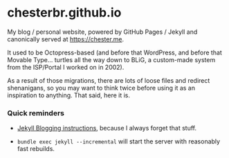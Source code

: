# chesterbr.github.io

My blog / personal website, powered by GitHub Pages / Jekyll and canonically served at https://chester.me.

It used to be Octopress-based (and before that WordPress, and before that Movable Type... turtles all the way down to BLiG, a custom-made system from the ISP/Portal I worked on in 2002).

As a result of those migrations, there are lots of loose files and redirect shenanigans, so you may want to think twice before using it as an inspiration to anything. That said, here it is.

### Quick reminders

- [Jekyll Blogging instructions](https://jekyllrb.com/docs/step-by-step/08-blogging/), because I always forget that stuff.

- `bundle exec jekyll --incremental` will start the server with reasonably fast rebuilds.
